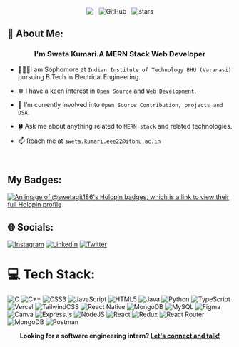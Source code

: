 

<div align="center">
<img src="https://komarev.com/ghpvc/?username=swetagit186&&style=flat-square" align="center" />
&nbsp;
<img alt="GitHub" src="https://img.shields.io/badge/dynamic/json?logo=github&label=Followers&query=%24.data.totalSubs&url=https%3A%2F%2Fapi.spencerwoo.com%2Fsubstats%2F%3Fsource%3Dgithub%26queryKey%3Dswetagit186&longCache=true" align="center" />
&nbsp;
<img src="https://img.shields.io/github/stars/swetagit186?label=Stars" alt="stars" align="center">
</div>

## 💫 About Me:
### <div align="center">I'm Sweta Kumari.A MERN Stack Web Developer </div>

- 🧑🏻‍🎓I am Sophomore at `Indian Institute of Technology BHU (Varanasi)` pursuing B.Tech in Electrical Engineering.

- ☸️ I have a keen interest in `Open Source` and `Web Development`.

- 🔭 I’m currently involved into `Open Source Contribution, projects and DSA`.

- 🍀 Ask me about anything related to `MERN stack` and related technologies.

- 📫 Reach me at `sweta.kumari.eee22@itbhu.ac.in` 


<br/>


## My Badges:
[![An image of @swetagit186's Holopin badges, which is a link to view their full Holopin profile](https://holopin.me/swetagit186)](https://holopin.io/@swetagit186)

## 🌐 Socials:
[![Instagram](https://img.shields.io/badge/Instagram-%23E4405F.svg?logo=Instagram&logoColor=white)](https://www.instagram.com/_sk_2192?igshid=MmVlMjlkMTBhMg==) [![LinkedIn](https://img.shields.io/badge/LinkedIn-%230077B5.svg?logo=linkedin&logoColor=white)](https://www.linkedin.com/in/sweta-kumari-980136258/) [![Twitter](https://img.shields.io/badge/Twitter-%231DA1F2.svg?logo=Twitter&logoColor=white)](https://twitter.com/Ku8022196Sweta) 



# 💻 Tech Stack:


![C](https://img.shields.io/badge/c-%2300599C.svg?style=for-the-badge&logo=c&logoColor=white)  ![C++](https://img.shields.io/badge/c++-%2300599C.svg?style=for-the-badge&logo=c%2B%2B&logoColor=white) ![CSS3](https://img.shields.io/badge/css3-%231572B6.svg?style=for-the-badge&logo=css3&logoColor=white) ![JavaScript](https://img.shields.io/badge/javascript-%23323330.svg?style=for-the-badge&logo=javascript&logoColor=%23F7DF1E) ![HTML5](https://img.shields.io/badge/html5-%23E34F26.svg?style=for-the-badge&logo=html5&logoColor=white) ![Java](https://img.shields.io/badge/java-%23ED8B00.svg?style=for-the-badge&logo=java&logoColor=white) ![Python](https://img.shields.io/badge/python-3670A0?style=for-the-badge&logo=python&logoColor=ffdd54) ![TypeScript](https://img.shields.io/badge/typescript-%23007ACC.svg?style=for-the-badge&logo=typescript&logoColor=white) ![Vercel](https://img.shields.io/badge/vercel-%23000000.svg?style=for-the-badge&logo=vercel&logoColor=white)  ![TailwindCSS](https://img.shields.io/badge/tailwindcss-%2338B2AC.svg?style=for-the-badge&logo=tailwind-css&logoColor=white) ![React Native](https://img.shields.io/badge/react_native-%2320232a.svg?style=for-the-badge&logo=react&logoColor=%2361DAFB) ![MongoDB](https://img.shields.io/badge/MongoDB-%234ea94b.svg?style=for-the-badge&logo=mongodb&logoColor=white) ![MySQL](https://img.shields.io/badge/mysql-%2300f.svg?style=for-the-badge&logo=mysql&logoColor=white) 	![Figma](https://img.shields.io/badge/figma-%23F24E1E.svg?style=for-the-badge&logo=figma&logoColor=white) ![Canva](https://img.shields.io/badge/Canva-%2300C4CC.svg?style=for-the-badge&logo=Canva&logoColor=white)  ![Express.js](https://img.shields.io/badge/express.js-%23404d59.svg?style=for-the-badge&logo=express&logoColor=%2361DAFB) ![NodeJS](https://img.shields.io/badge/node.js-6DA55F?style=for-the-badge&logo=node.js&logoColor=white) ![React](https://img.shields.io/badge/react-%2320232a.svg?style=for-the-badge&logo=react&logoColor=%2361DAFB) ![Redux](https://img.shields.io/badge/redux-%23593d88.svg?style=for-the-badge&logo=redux&logoColor=white) ![React Router](https://img.shields.io/badge/React_Router-CA4245?style=for-the-badge&logo=react-router&logoColor=white)  ![MongoDB](https://img.shields.io/badge/MongoDB-%234ea94b.svg?style=for-the-badge&logo=mongodb&logoColor=white)  ![Postman](https://img.shields.io/badge/Postman-FF6C37?style=for-the-badge&logo=postman&logoColor=white)



<p align="center">
    <b>Looking for a software engineering intern?
        <a href="https://www.linkedin.com/in/sweta-kumari-980136258/">Let's connect and talk!</a>
    </b>
</p>




